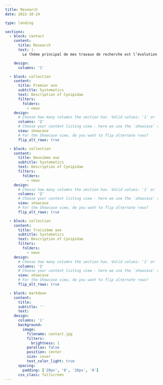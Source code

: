```yaml
---
title: Research
date: 2022-10-24

type: landing

sections:
  - block: contact
    content:
      title: Research
      text: |-
        Le thème principal de mes travaux de recherche est l’évolution et l’écologie chimique des interactions plante-insecte. J’étudie les processus de manipulation de la physiologie et du développement végétal par les insectes, conduisant parfois à la formation de structures appelées « galle ». Mes travaux à ce sujet peuvent être regroupés en trois axes de recherche interdépendants. Le premier axe comprend la recherche des mécanismes moléculaires impliqués dans la formation des galles d’insecte. Le deuxième axe concerne l’étude de l’évolution du mode de vie gallicole et ses conséquences adaptatives chez les insectes. Enfin, le troisième axe de mes travaux consiste en la systématique des Gracillariidés (Lepidoptera) et des Cynipidés (Hymenoptera).

    design:
      columns: '1'

  - block: collection
    content:
      title: Premier axe
      subtitle: Systematics
      text: Description of Cynipidae
      filters:
        folders:
          - news
    design:
      # Choose how many columns the section has. Valid values: '1' or '2'.
      columns: '2'
      # Choose your content listing view - here we use the `showcase` view
      view: showcase
      # For the Showcase view, do you want to flip alternate rows?
      flip_alt_rows: true

  - block: collection
    content:
      title: Deuxième axe
      subtitle: Systematics
      text: Description of Cynipidae
      filters:
        folders:
          - news
    design:
      # Choose how many columns the section has. Valid values: '1' or '2'.
      columns: '2'
      # Choose your content listing view - here we use the `showcase` view
      view: showcase
      # For the Showcase view, do you want to flip alternate rows?
      flip_alt_rows: true

  - block: collection
    content:
      title: Troisième axe
      subtitle: Systematics
      text: Description of Cynipidae
      filters:
        folders:
          - news
    design:
      # Choose how many columns the section has. Valid values: '1' or '2'.
      columns: '2'
      # Choose your content listing view - here we use the `showcase` view
      view: showcase
      # For the Showcase view, do you want to flip alternate rows?
      flip_alt_rows: true

  - block: markdown
    content:
      title:
      subtitle: ''
      text:
    design:
      columns: '1'
      background:
        image: 
          filename: contact.jpg
          filters:
            brightness: 1
          parallax: false
          position: center
          size: cover
          text_color_light: true
      spacing:
        padding: ['20px', '0', '20px', '0']
      css_class: fullscreen
---
```

